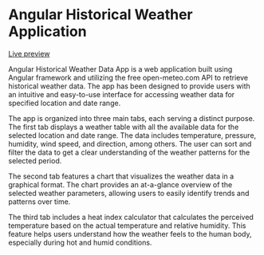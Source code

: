 # Angular Historical Weather Application
[Live preview](https://warm-kelpie-5d076d.netlify.app/)

Angular Historical Weather Data App is a web application built using Angular framework and utilizing the free open-meteo.com API to retrieve historical weather data. The app has been designed to provide users with an intuitive and easy-to-use interface for accessing weather data for specified location and date range.

The app is organized into three main tabs, each serving a distinct purpose. The first tab displays a weather table with all the available data for the selected location and date range. The data includes temperature, pressure, humidity, wind speed, and direction, among others. The user can sort and filter the data to get a clear understanding of the weather patterns for the selected period.

The second tab features a chart that visualizes the weather data in a graphical format. The chart provides an at-a-glance overview of the selected weather parameters, allowing users to easily identify trends and patterns over time.

The third tab includes a heat index calculator that calculates the perceived temperature based on the actual temperature and relative humidity. This feature helps users understand how the weather feels to the human body, especially during hot and humid conditions.
